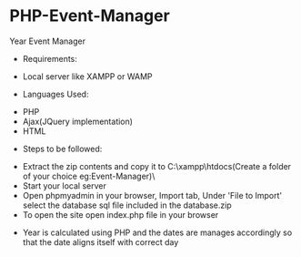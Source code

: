 # PHP-Event-Manager
Year Event Manager

* Requirements:
- Local server like XAMPP or WAMP

* Languages Used:
- PHP
- Ajax(JQuery implementation)
- HTML

* Steps to be followed:
- Extract the zip contents and copy it to C:\xampp\htdocs\(Create a folder of your choice eg:Event-Manager)\
- Start your local server
- Open phpmyadmin in your browser, Import tab, Under 'File to Import' select the database sql file included in the database.zip
- To open the site open index.php file in your browser

* Year is calculated using PHP and the dates are manages accordingly so that the date aligns itself with correct day
